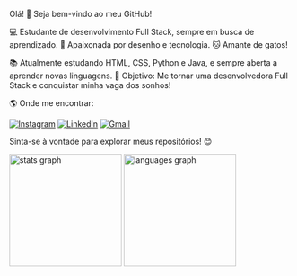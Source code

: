 Olá! 👋 Seja bem-vindo ao meu GitHub!

💻 Estudante de desenvolvimento Full Stack, sempre em busca de aprendizado.
🎨 Apaixonada por desenho e tecnologia.
🐱 Amante de gatos!

📚 Atualmente estudando HTML, CSS, Python e Java, e sempre aberta a aprender novas linguagens.
🚀 Objetivo: Me tornar uma desenvolvedora Full Stack e conquistar minha vaga dos sonhos!

🌎 Onde me encontrar:

[![Instagram](https://img.shields.io/badge/-Instagram-%23E4405F?style=for-the-badge&logo=instagram&logoColor=white)](https://www.instagram.com/04b.felipe/)
[![LinkedIn](https://img.shields.io/badge/LinkedIn-0077B5?style=for-the-badge&logo=linkedin&logoColor=white)](https://www.linkedin.com/in/sara-yuli-balieiro-4669211bb/)
[![Gmail](https://img.shields.io/badge/Gmail-333333?style=for-the-badge&logo=gmail&logoColor=red)](mailto:sybf.estudo@gmail.com)

Sinta-se à vontade para explorar meus repositórios! 😊


 <img src="https://github-readme-stats.vercel.app/api?username=Sarayuli&hide_title=false&hide_rank=false&show_icons=true&include_all_commits=true&count_private=true&disable_animations=false&theme=nightowl&locale=pt-br&hide_border=false&order=1" height="200" alt="stats graph"  />

  <img src="https://github-readme-stats.vercel.app/api/top-langs?username=Sarayuli&locale=pt-br&hide_title=false&layout=compact&card_width=320&langs_count=20&theme=nightowl&hide_border=false&order=2" height="200" alt="languages graph"  />